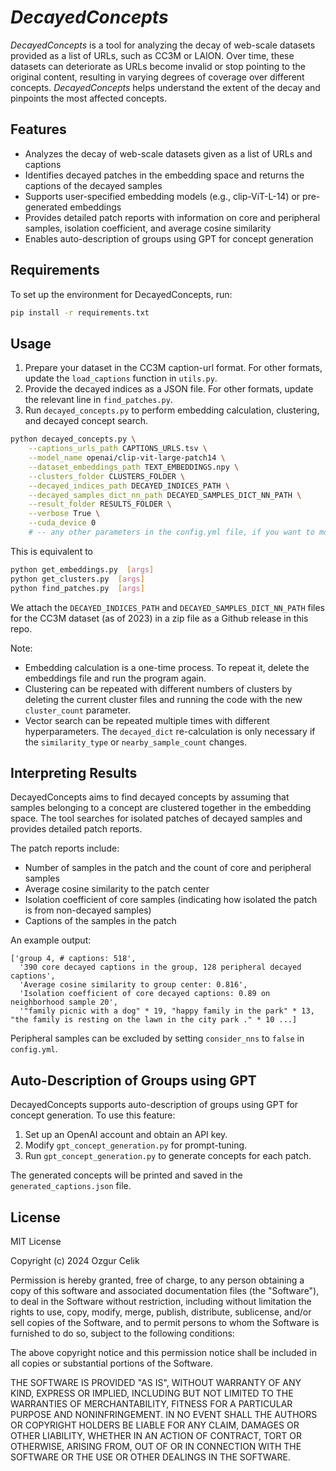 # *DecayedConcepts*

*DecayedConcepts* is a tool for analyzing the decay of web-scale datasets provided as a list of URLs, such as CC3M or LAION. Over time, these datasets can deteriorate as URLs become invalid or stop pointing to the original content, resulting in varying degrees of coverage over different concepts. *DecayedConcepts* helps understand the extent of the decay and pinpoints the most affected concepts.

## Features

- Analyzes the decay of web-scale datasets given as a list of URLs and captions
- Identifies decayed patches in the embedding space and returns the captions of the decayed samples
- Supports user-specified embedding models (e.g., clip-ViT-L-14) or pre-generated embeddings
- Provides detailed patch reports with information on core and peripheral samples, isolation coefficient, and average cosine similarity
- Enables auto-description of groups using GPT for concept generation

## Requirements

To set up the environment for DecayedConcepts, run:
```bash
pip install -r requirements.txt
```

## Usage

1. Prepare your dataset in the CC3M caption-url format. For other formats, update the `load_captions` function in `utils.py`.
2. Provide the decayed indices as a JSON file. For other formats, update the relevant line in `find_patches.py`.
3. Run `decayed_concepts.py` to perform embedding calculation, clustering, and decayed concept search.

```bash
python decayed_concepts.py \
    --captions_urls_path CAPTIONS_URLS.tsv \
    --model_name openai/clip-vit-large-patch14 \
    --dataset_embeddings_path TEXT_EMBEDDINGS.npy \
    --clusters_folder CLUSTERS_FOLDER \
    --decayed_indices_path DECAYED_INDICES_PATH \
    --decayed_samples_dict_nn_path DECAYED_SAMPLES_DICT_NN_PATH \
    --result_folder RESULTS_FOLDER \
    --verbose True \
    --cuda_device 0
    # -- any other parameters in the config.yml file, if you want to modify them
```

This is equivalent to 
```bash
python get_embeddings.py  [args]
python get_clusters.py  [args]
python find_patches.py  [args]
```

We attach the `DECAYED_INDICES_PATH` and `DECAYED_SAMPLES_DICT_NN_PATH` files for the CC3M dataset (as of 2023) in a zip file as a Github release in this repo.


Note:
- Embedding calculation is a one-time process. To repeat it, delete the embeddings file and run the program again.
- Clustering can be repeated with different numbers of clusters by deleting the current cluster files and running the code with the new `cluster_count` parameter.
- Vector search can be repeated multiple times with different hyperparameters. The `decayed_dict` re-calculation is only necessary if the `similarity_type` or `nearby_sample_count` changes.

## Interpreting Results

DecayedConcepts aims to find decayed concepts by assuming that samples belonging to a concept are clustered together in the embedding space. The tool searches for isolated patches of decayed samples and provides detailed patch reports.

The patch reports include:
- Number of samples in the patch and the count of core and peripheral samples
- Average cosine similarity to the patch center
- Isolation coefficient of core samples (indicating how isolated the patch is from non-decayed samples)
- Captions of the samples in the patch

An example output:

```
['group 4, # captions: 518',
  '390 core decayed captions in the group, 128 peripheral decayed captions',
  'Average cosine similarity to group center: 0.816',
  'Isolation coefficient of core decayed captions: 0.89 on neighborhood sample 20',
  '"family picnic with a dog" * 19, "happy family in the park" * 13, "the family is resting on the lawn in the city park ." * 10 ...]
```

Peripheral samples can be excluded by setting `consider_nns` to `false` in `config.yml`.

## Auto-Description of Groups using GPT

DecayedConcepts supports auto-description of groups using GPT for concept generation. To use this feature:

1. Set up an OpenAI account and obtain an API key.
2. Modify `gpt_concept_generation.py` for prompt-tuning.
3. Run `gpt_concept_generation.py` to generate concepts for each patch.

The generated concepts will be printed and saved in the `generated_captions.json` file.

## License
MIT License

Copyright (c) 2024 Ozgur Celik

Permission is hereby granted, free of charge, to any person obtaining a copy
of this software and associated documentation files (the "Software"), to deal
in the Software without restriction, including without limitation the rights
to use, copy, modify, merge, publish, distribute, sublicense, and/or sell
copies of the Software, and to permit persons to whom the Software is
furnished to do so, subject to the following conditions:

The above copyright notice and this permission notice shall be included in all
copies or substantial portions of the Software.

THE SOFTWARE IS PROVIDED "AS IS", WITHOUT WARRANTY OF ANY KIND, EXPRESS OR
IMPLIED, INCLUDING BUT NOT LIMITED TO THE WARRANTIES OF MERCHANTABILITY,
FITNESS FOR A PARTICULAR PURPOSE AND NONINFRINGEMENT. IN NO EVENT SHALL THE
AUTHORS OR COPYRIGHT HOLDERS BE LIABLE FOR ANY CLAIM, DAMAGES OR OTHER
LIABILITY, WHETHER IN AN ACTION OF CONTRACT, TORT OR OTHERWISE, ARISING FROM,
OUT OF OR IN CONNECTION WITH THE SOFTWARE OR THE USE OR OTHER DEALINGS IN THE
SOFTWARE.
